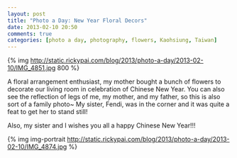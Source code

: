 ```yaml
---
layout: post
title: "Photo a Day: New Year Floral Decors"
date: 2013-02-10 20:50
comments: true
categories: [photo a day, photography, flowers, Kaohsiung, Taiwan]
---
```


{% img http://static.rickypai.com/blog/2013/photo-a-day/2013-02-10/IMG_4851.jpg 800 %}

A floral arrangement enthusiast, my mother bought a bunch of flowers to decorate our living room in celebration of Chinese New Year. You can also see the reflection of legs of me, my mother, and my father, so this is also sort of a family photo~ My sister, Fendi, was in the corner and it was quite a feat to get her to stand still!

Also, my sister and I wishes you all a happy Chinese New Year!!!

{% img img-portrait http://static.rickypai.com/blog/2013/photo-a-day/2013-02-10/IMG_4874.jpg %}
